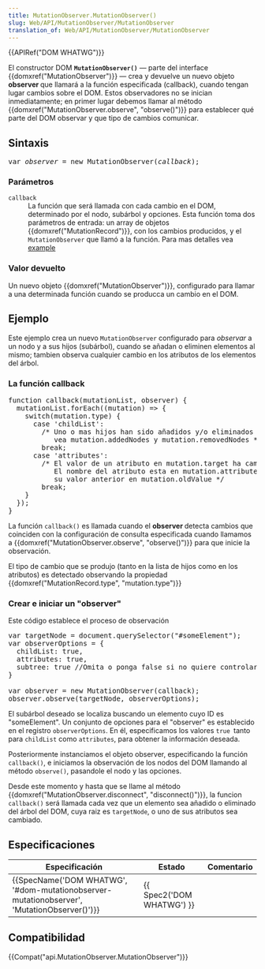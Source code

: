 ```yaml
---
title: MutationObserver.MutationObserver()
slug: Web/API/MutationObserver/MutationObserver
translation_of: Web/API/MutationObserver/MutationObserver
---
```

<div>{{APIRef("DOM WHATWG")}}</div>

<p><span class="seoSummary">El constructor DOM <code><strong>MutationObserver()</strong></code> — parte del interface {{domxref("MutationObserver")}} — </span>crea y devuelve un nuevo objeto <strong>observer </strong>que llamará a la función especificada (callback), cuando tengan lugar cambios sobre el DOM. Estos observadores no se inician inmediatamente; en primer lugar debemos llamar al método {{domxref("MutationObserver.observe", "observe()")}} para establecer qué parte del DOM observar y que tipo de cambios comunicar.</p>

<h2 id="Sintaxis">Sintaxis</h2>

<pre class="syntaxbox">var <em>observer</em> = new MutationObserver(<em>callback</em>);</pre>

<h3 id="Parámetros">Parámetros</h3>

<dl>
 <dt><code>callback</code></dt>
 <dd>La función que será llamada con cada cambio en el DOM, determinado por el nodo, subárbol y opciones. Esta función toma dos parámetros de entrada: un array de objetos {{domxref("MutationRecord")}}, con los cambios producidos, y el <code>MutationObserver</code> que llamó a la función. Para mas detalles vea <a href="#example">example</a></dd>
</dl>

<h3 id="Valor_devuelto">Valor devuelto</h3>

<p>Un nuevo objeto {{domxref("MutationObserver")}}, configurado para llamar a una determinada función cuando se producca un cambio en el DOM.</p>

<h2 id="Ejemplo">Ejemplo</h2>

<p>Este ejemplo crea un nuevo <code>MutationObserver</code> configurado para <em>observar </em>a un nodo y a sus hijos (subárbol), cuando se añadan o eliminen elementos al mismo; tambien observa cualquier cambio en los atributos de los elementos del árbol.</p>

<h3 id="La_función_callback">La función callback</h3>

<pre class="brush: js">function callback(mutationList, observer) {
  mutationList.forEach((mutation) =&gt; {
    switch(mutation.type) {
      case 'childList':
        /* Uno o mas hijos han sido añadidos y/o eliminados del árbol;
           vea mutation.addedNodes y mutation.removedNodes */
        break;
      case 'attributes':
        /* El valor de un atributo en mutation.target ha cambiado;
           El nombre del atributo esta en mutation.attributeName y
           su valor anterior en mutation.oldValue */
        break;
    }
  });
}
</pre>

<p>La función <code>callback()</code> es llamada cuando el <strong>observer </strong>detecta cambios que coinciden con la configuración de consulta especificada cuando llamamos a {{domxref("MutationObserver.observe", "observe()")}} para que inicie la observación.</p>

<p>El tipo de cambio que se produjo (tanto en la lista de hijos como en los atributos) es detectado observando la propiedad {{domxref("MutationRecord.type", "mutation.type")}}</p>

<h3 id="Crear_e_iniciar_un_observer">Crear e iniciar un  "observer"</h3>

<p>Este código establece el proceso de observación</p>

<pre class="brush: js">var targetNode = document.querySelector("#someElement");
var observerOptions = {
  childList: true,
  attributes: true,
  subtree: true //Omita o ponga false si no quiere controlar los cambios en los hijos
}

var observer = new MutationObserver(callback);
observer.observe(targetNode, observerOptions);</pre>

<p>El subárbol deseado se localiza buscando un elemento cuyo ID es "someElement". Un conjunto de opciones para el "observer" es establecido en el registro <code>observerOptions</code>. En él, especificamos los valores <code>true </code>tanto para <code>childList</code> como <code>attributes</code>, para obtener la información deseada.</p>

<p>Posteriormente instanciamos el objeto observer, especificando la función <code>callback()</code>, e iniciamos la observación de los nodos del DOM llamando al método <code>observe()</code>, pasandole el nodo y las opciones.</p>

<p>Desde este momento y hasta que se llame al método {{domxref("MutationObserver.disconnect", "disconnect()")}}, la funcion <code>callback()</code> será llamada cada vez que un elemento sea añadido o eliminado del árbol del DOM, cuya raiz es  <code>targetNode</code>, o uno de sus atributos sea cambiado.</p>

<p> </p>

<h2 id="Specifications" name="Specifications">Especificaciones</h2>

<table class="standard-table">
 <thead>
  <tr>
   <th scope="col">Especificación</th>
   <th scope="col">Estado</th>
   <th scope="col">Comentario</th>
  </tr>
 </thead>
 <tbody>
  <tr>
   <td>{{SpecName('DOM WHATWG', '#dom-mutationobserver-mutationobserver', 'MutationObserver()')}}</td>
   <td>{{ Spec2('DOM WHATWG') }}</td>
   <td> </td>
  </tr>
 </tbody>
</table>

<h2 id="Compatibilidad">Compatibilidad</h2>



<p>{{Compat("api.MutationObserver.MutationObserver")}}</p>
